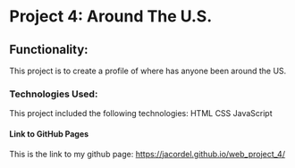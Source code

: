 # Project 4: Around The U.S.

## Functionality:

This project is to create a profile of where has anyone been around the US.

### Technologies Used:

This project included the following technologies: 
  HTML
  CSS
  JavaScript

#### Link to GitHub Pages

This is the link to my github page:
https://jacordel.github.io/web_project_4/